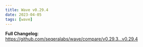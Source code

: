 ```yaml
---
title: Wave v0.29.4
date: 2023-04-05
tags: [wave]
---
```


**Full Changelog**: https://github.com/seqeralabs/wave/compare/v0.29.3...v0.29.4
